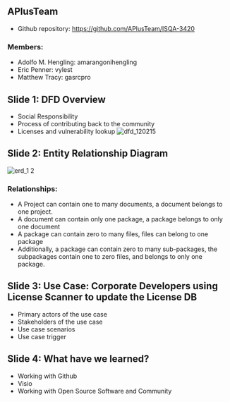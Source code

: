 ## APlusTeam
* Github repository: https://github.com/APlusTeam/ISQA-3420

### Members: 
* Adolfo M. Hengling: amarangonihengling
* Eric Penner: vylest 
* Matthew Tracy: gasrcpro

## Slide 1: DFD Overview
* Social Responsibility
* Process of contributing back to the community
* Licenses and vulnerability lookup
![dfd_120215](https://cloud.githubusercontent.com/assets/11740062/11537828/913aa62e-98e4-11e5-86ed-7b71c3f9a8bc.png)

## Slide 2: Entity Relationship Diagram
![erd_1 2](https://cloud.githubusercontent.com/assets/12487092/11349828/e4e2a148-91f3-11e5-9dee-316e3b6a2462.png)
### Relationships:
* A Project can contain one to many documents, a document belongs to one project.
* A document can contain only one package, a package belongs to only one document
* A package can contain zero to many files, files can belong to one package
* Additionally, a package can contain zero to many sub-packages, the subpackages contain one to zero files, and belongs to only one package.
 
## Slide 3: Use Case: Corporate Developers using License Scanner to update the License DB
* Primary actors of the use case 
* Stakeholders of the use case 
* Use case scenarios
* Use case trigger

## Slide 4: What have we learned?
* Working with Github
* Visio
* Working with Open Source Software and Community 
